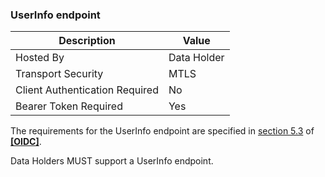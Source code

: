 ### UserInfo endpoint
| Description | Value |
|---|---|
| Hosted By | Data Holder |
| Transport Security | MTLS |
| Client Authentication Required | No |
| Bearer Token Required | Yes |

The requirements for the UserInfo endpoint are specified in [section 5.3](https://openid.net/specs/openid-connect-core-1_0.html#UserInfo) of **[[OIDC]](#nref-OIDC)**.

Data Holders MUST support a UserInfo endpoint.
